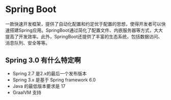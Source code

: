 # Spring Boot

一款快速开发框架，提供了自动化配置和约定优于配置的思想，使得开发者可以快速搭建Spring应用。SpringBoot通过简化了配置文件、内嵌服务器等方式，大大提高了开发效率。此外，SpringBoot还提供了丰富的生态系统，包括数据访问、消息队列、安全等等。

## Spring 3.0 有什么特定啊
- Spring 2.7 是2.x的最后一个发布版本
- Spring 3.x 是基于 Spring framework 6.0
- Java 的最低版本要求是 17
- GraalVM 支持